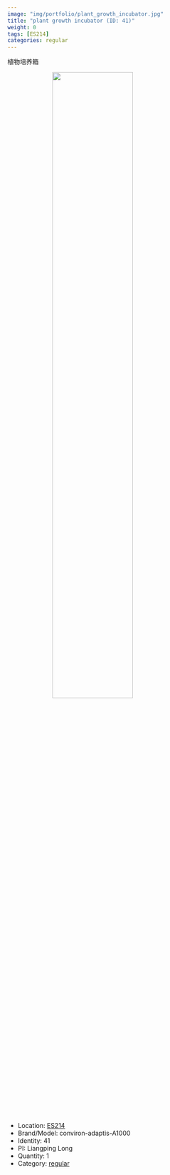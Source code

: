 ```yaml
---
image: "img/portfolio/plant_growth_incubator.jpg"
title: "plant growth incubator (ID: 41)"
weight: 0
tags: [ES214]
categories: regular
---
```


植物培养箱

<!--more-->

<img src="../../img/portfolio/plant_growth_incubator.jpg" width="60%" style="display: block; margin: auto;">

- Location: [ES214](../../tags/es214)
- Brand/Model: conviron-adaptis-A1000
- Identity: 41
- PI: Liangping Long
- Quantity: 1
- Category: [regular](../../categories/regular)






